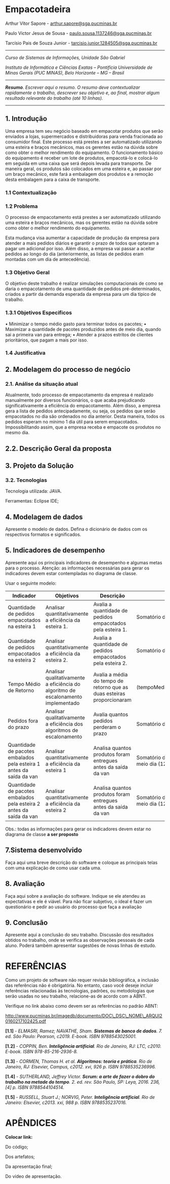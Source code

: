 # Empacotadeira



Arthur Vítor Sapore - arthur.sapore@sga.pucminas.br

Paulo Victor Jesus de Sousa - paulo.sousa.1137246@sga.pucminas.br

Tarcísio Pais de Souza Junior - tarcisio.junior.1284505@sga.pucminas.br

---

_Curso de Sistemas de Informações, Unidade São Gabriel_

_Instituto de Informática e Ciências Exatas – Pontifícia Universidade de Minas Gerais (PUC MINAS), Belo Horizonte – MG – Brasil_

---

_**Resumo**. Escrever aqui o resumo. O resumo deve contextualizar rapidamente o trabalho, descrever seu objetivo e, ao final, 
mostrar algum resultado relevante do trabalho (até 10 linhas)._

---


## 1. Introdução
 Uma empresa tem seu negócio baseado em empacotar produtos que serão enviados a lojas, supermercados e distribuidoras para venda fracionada ao consumidor final. Este processo está prestes a ser automatizado utilizando uma esteira e braços mecânicos, mas os gerentes estão na dúvida sobre como obter o melhor rendimento do equipamento.
 O funcionamento básico do equipamento é receber um lote de produtos, empacotá-lo e colocá-lo em  seguida em uma caixa que será depois levada para transporte. De maneira geral, os produtos são colocados em uma esteira e, ao passar por um braço mecânico, este fará a embalagem dos produtos e a remoção desta embalagem para a caixa de transporte.



### 1.1 Contextualização
	


### 1.2 Problema
 O processo de empacotamento está prestes a ser automatizado utilizando uma esteira e braços mecânicos, mas os gerentes estão na dúvida sobre como obter o melhor rendimento do equipamento.
 
 Esta mudança visa aumentar a capacidade de produção da empresa para atender a mais pedidos diários e garantir o prazo de todos que optaram a pagar um adicional por isso. Além disso, a empresa vai passar a aceitar pedidos ao longo do dia (anteriormente, as listas de pedidos eram montadas com um dia de antecedência).


### 1.3 Objetivo Geral
 O objetivo deste trabalho é realizar simulações computacionais de como se daria o empacotamento de uma quantidade de pedidos pré-determinados, criados a partir da demanda esperada da empresa para um dia típico de trabalho. 

### 1.3.1 Objetivos Especificos
 • Minimizar o tempo médio gasto para terminar todos os pacotes;
 • Maximizar a quantidade de pacotes produzidos antes de meio dia, quando sai a primeira van para entrega;
 • Atender a prazos estritos de clientes prioritários, que pagam a mais por isso.

### 1.4 Justificativa



## 2. Modelagem do processo de negócio
### 2.1. Análise da situação atual

Atualmente, todo processo de empacotamento da empresa é realizado manualmente por diversos funcionários, o que acaba prejudicando significativamente a eficiência do empacotamento. Além disso, a empresa gera a lista de pedidos antecipadamente, ou seja, os pedidos que serão empacotados no dia são ordenados no dia anterior. 
Desta maneira, todos os pedidos esperam no mínimo 1 dia útil para serem empacotados. Impossibilitando assim, que a empresa receba e empacote os produtos no mesmo dia.


## 2.2. Descrição Geral da proposta



## 3. Projeto da Solução
### 3.2. Tecnologias

Tecnologia utilizada: JAVA.


Ferramentas: Eclipse IDE;



## 4. Modelagem de dados

Apresente o modelo de dados. Defina o dicionário de dados com os respectivos formatos e significados.



## 5. Indicadores de desempenho

Apresente aqui os principais indicadores de desempenho e algumas metas para o processo. Atenção: as informações necessárias para gerar os indicadores devem estar contempladas no diagrama de classe. 

Usar o seguinte modelo:

| **Indicador** | **Objetivos** | **Descrição** | **Cálculo** | **Fonte dados** | **Perspectiva** |
| --- | --- | --- | --- | --- | --- |
| Quantidade de pedidos empacotados na esteira 1 | Analisar quantitativamente a eficiência da esteira 1. | Avalia a quantidade de pedidos empacotados pela esteira 1. | Somatório de pacotes produzidos | Classe Esteira| Maior possível |
| Quantidade de pedidos empacotados na esteira 2| Analisar quantitativamente a eficiência da esteira 2. | Avalia a quantidade de pedidos empacotados pela esteira 2. | Somatório de pacotes produzidos | Classe Esteira| Maior possível |
| Tempo Médio de Retorno | Analisar qualitativamente a eficiência do algoritmo de escalonamento implementado | Avalia a média do tempo de retorno que as duas esteiras proporcionaram | (tempoMedioEsteira1+tempoMedioEsteria2)/2; | Algoritmo de escalonamento| Menor possível |
| Pedidos fora do prazo | Analisar qualitativamente a eficiência dos algoritmos de escalonamento | Avalia quantos pedidos perderam o prazo | Somatório de pedidos que perderam o prazo | Somatório de pedidos que perderam o prazo | Classe Esteira| Menor possível |
| Quantidade de pacotes embalados pela esteira 1 antes da saída da van | Analisar quantitativamente a eficiência da esteira 1 | Analisa quantos produtos foram entregues antes da saída da van | Somatório de pacotes embalados antes do meio dia (12:00) | Classe Esteira. | Maior possível |
| Quantidade de pacotes embalados pela esteira 2 antes da saída da van | Analisar quantitativamente a eficiência da esteira 2 | Analisa quantos produtos foram entregues antes da saída da van | Somatório de pacotes embalados antes do meio dia (12:00) | Classe Esteira. | Maior possível |



Obs.: todas as informações para gerar os indicadores devem estar no diagrama de classe **a ser proposto**

## 7.Sistema desenvolvido

Faça aqui uma breve descrição do software e coloque as principais telas com uma explicação de como usar cada uma.

## 8. Avaliação

Faça aqui sobre a avaliação do software. Indique se ele atendeu as expectativas e ele é viável. Para não ficar subjetivo, o ideal é fazer um questionário e pedir ao usuário do processo que faça a avaliação

## 9. Conclusão

Apresente aqui a conclusão do seu trabalho. Discussão dos resultados obtidos no trabalho, onde se verifica as observações pessoais de cada aluno. Poderá também apresentar sugestões de novas linhas de estudo.

# REFERÊNCIAS

Como um projeto de software não requer revisão bibliográfica, a inclusão das referências não é obrigatória. No entanto, caso você deseje incluir referências relacionadas às tecnologias, padrões, ou metodologias que serão usadas no seu trabalho, relacione-as de acordo com a ABNT.

Verifique no link abaixo como devem ser as referências no padrão ABNT:

http://www.pucminas.br/imagedb/documento/DOC\_DSC\_NOME\_ARQUI20160217102425.pdf


**[1.1]** - _ELMASRI, Ramez; NAVATHE, Sham. **Sistemas de banco de dados**. 7. ed. São Paulo: Pearson, c2019. E-book. ISBN 9788543025001._

**[1.2]** - _COPPIN, Ben. **Inteligência artificial**. Rio de Janeiro, RJ: LTC, c2010. E-book. ISBN 978-85-216-2936-8._

**[1.3]** - _CORMEN, Thomas H. et al. **Algoritmos: teoria e prática**. Rio de Janeiro, RJ: Elsevier, Campus, c2012. xvi, 926 p. ISBN 9788535236996._

**[1.4]** - _SUTHERLAND, Jeffrey Victor. **Scrum: a arte de fazer o dobro do trabalho na metade do tempo**. 2. ed. rev. São Paulo, SP: Leya, 2016. 236, [4] p. ISBN 9788544104514._

**[1.5]** - _RUSSELL, Stuart J.; NORVIG, Peter. **Inteligência artificial**. Rio de Janeiro: Elsevier, c2013. xxi, 988 p. ISBN 9788535237016._



# APÊNDICES

**Colocar link:**

Do código;

Dos artefatos;

Da apresentação final;

Do vídeo de apresentação.




